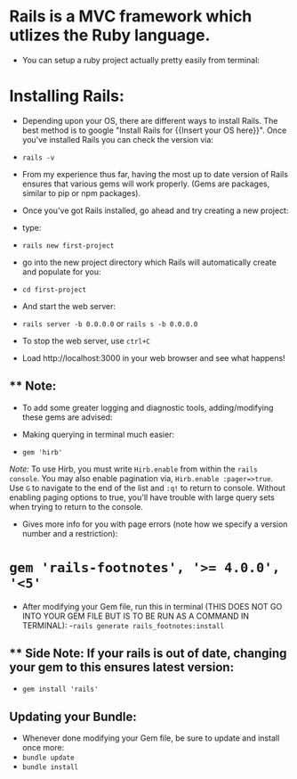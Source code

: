 # Rails is a MVC framework which utlizes the Ruby language.
- You can setup a ruby project actually pretty easily from terminal:

# Installing Rails:
- Depending upon your OS, there are different ways to install Rails. The best method is to google "Install Rails for {{Insert your OS here}}". Once you've installed Rails you can check the version via:

- `rails -v`

- From my experience thus far, having the most up to date version of Rails ensures that various gems will work properly. (Gems are packages, similar to pip or npm packages).


- Once you've got Rails installed, go ahead and try creating a new project:

- type:
- `rails new first-project`

- go into the new project directory which Rails will automatically create and populate for you:
- `cd first-project`

- And start the web server:
- `rails server -b 0.0.0.0` or `rails s -b 0.0.0.0`
- To stop the web server, use `ctrl+C`

- Load http://localhost:3000 in your web browser and see what happens!

## ** Note:
- To add some greater logging and diagnostic tools, adding/modifying these gems are advised:

- Making querying in terminal much easier:
- `gem 'hirb'`

*Note:* To use Hirb, you must write `Hirb.enable` from within the `rails console`. You may also enable pagination via, `Hirb.enable :pager=>true`. Use `G` to navigate to the end of the list and `:q!` to return to console. Without enabling paging options to true, you'll have trouble with large query sets when trying to return to the console.

- Gives more info for you with page errors (note how we specify a version number and a restriction):
# `gem 'rails-footnotes', '>= 4.0.0', '<5'`

- After modifying your Gem file, run this in terminal (THIS DOES NOT GO INTO YOUR GEM FILE BUT IS TO BE RUN AS A COMMAND IN TERMINAL):
-`rails generate rails_footnotes:install`

## ** Side Note: If your rails is out of date, changing your gem to this ensures latest version:
- `gem install 'rails'`

## Updating your Bundle:
- Whenever done modifying your Gem file, be sure to update and install once more:
- `bundle update`
- `bundle install`
